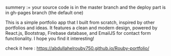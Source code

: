 
summery := your source code is in the master branch and the deploy part is in gh-pages branch (the default one)

This is a simple portfolio app that I built from scratch, inspired by other portfolios and ideas. It features a clean and modern design, powered by React.js, Bootstrap, Firebase database, and EmailJS for contact form functionality. I hope you find it interesting!

check it here : https://abdullahelrouby750.github.io/Rouby-portfolio/
